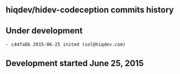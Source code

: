 hiqdev/hidev-codeception commits history
----------------------------------------

## Under development

    - c44fa8b 2015-06-25 inited (sol@hiqdev.com)

## Development started June 25, 2015

